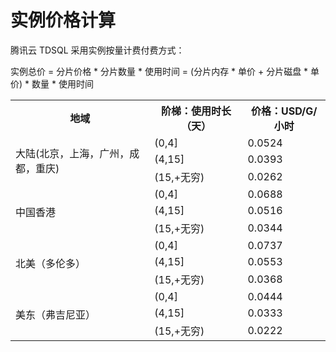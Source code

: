 # 实例价格计算

腾讯云 TDSQL 采用实例按量计费付费方式：

实例总价 = 分片价格 * 分片数量 * 使用时间  = (分片内存 * 单价 + 分片磁盘 * 单价) * 数量 * 使用时间 

<table class="table-striped">
<tbody>
	<tr>
		<th>地域</th>
		<th>阶梯：使用时长（天）</th>
		<th>价格：USD/G/小时</th>
	</tr>
	<tr>
		<td rowspan="3">大陆(北京，上海，广州，成都，重庆)</td>
		<td>(0,4]</td>
		<td>0.0524</td>
	</tr>	
	<tr>
		<td>(4,15]</td>
		<td>0.0393
</td>
	</tr>
	<tr>
		<td>(15,+无穷)</td>
		<td>0.0262
</td>
	</tr>
	<tr>
		<td rowspan="3">中国香港
</td>
		<td>(0,4]</td>
		<td>0.0688
</td>
	</tr>	
	<tr>
		<td>(4,15]</td>
		<td>0.0516
</td>
	</tr>
	<tr>
		<td>(15,+无穷)</td>
		<td>0.0344
</td>
	</tr>
	<tr>
		<td rowspan="3">北美（多伦多）
</td>
		<td>(0,4]</td>
		<td>0.0737
</td>
	</tr>	
	<tr>
		<td>(4,15]</td>
		<td>0.0553
</td>
	</tr>
	<tr>
		<td>(15,+无穷)</td>
		<td>0.0368
</td>
	</tr>
	<tr>
		<td rowspan="3">美东（弗吉尼亚）
</td>
		<td>(0,4]</td>
		<td>0.0444
</td>
	</tr>	
	<tr>
		<td>(4,15]</td>
		<td>0.0333
</td>
	</tr>
	<tr>
		<td>(15,+无穷)</td>
		<td>0.0222
</td>
	</tr>
</tbody>
</table>
​	